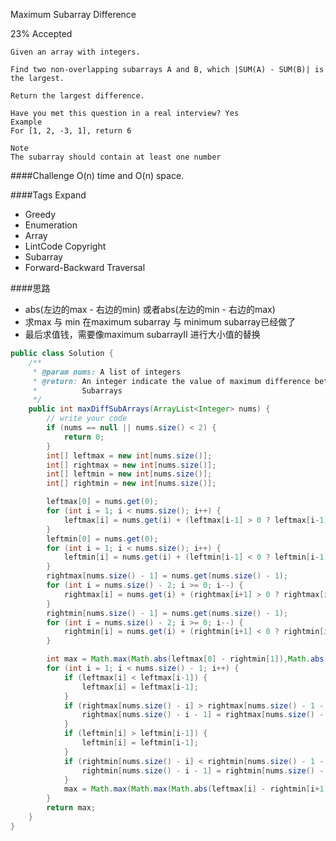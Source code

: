 Maximum Subarray Difference

23% Accepted

	Given an array with integers.

	Find two non-overlapping subarrays A and B, which |SUM(A) - SUM(B)| is the largest.

	Return the largest difference.

	Have you met this question in a real interview? Yes
	Example
	For [1, 2, -3, 1], return 6

	Note
	The subarray should contain at least one number

####Challenge
O(n) time and O(n) space.

####Tags Expand
- Greedy
- Enumeration
- Array
- LintCode Copyright
- Subarray
- Forward-Backward Traversal

####思路
- abs(左边的max - 右边的min) 或者abs(左边的min - 右边的max)
- 求max 与 min 在maximum subarray 与 minimum subarray已经做了
- 最后求值钱，需要像maximum subarrayII 进行大小值的替换


```java
public class Solution {
    /**
     * @param nums: A list of integers
     * @return: An integer indicate the value of maximum difference between two
     *          Subarrays
     */
    public int maxDiffSubArrays(ArrayList<Integer> nums) {
        // write your code
        if (nums == null || nums.size() < 2) {
            return 0;
        }
        int[] leftmax = new int[nums.size()];
        int[] rightmax = new int[nums.size()];
        int[] leftmin = new int[nums.size()];
        int[] rightmin = new int[nums.size()];

        leftmax[0] = nums.get(0);
        for (int i = 1; i < nums.size(); i++) {
            leftmax[i] = nums.get(i) + (leftmax[i-1] > 0 ? leftmax[i-1] : 0);
        }
        leftmin[0] = nums.get(0);
        for (int i = 1; i < nums.size(); i++) {
            leftmin[i] = nums.get(i) + (leftmin[i-1] < 0 ? leftmin[i-1] : 0);
        }
        rightmax[nums.size() - 1] = nums.get(nums.size() - 1);
        for (int i = nums.size() - 2; i >= 0; i--) {
            rightmax[i] = nums.get(i) + (rightmax[i+1] > 0 ? rightmax[i+1] : 0);
        }
        rightmin[nums.size() - 1] = nums.get(nums.size() - 1);
        for (int i = nums.size() - 2; i >= 0; i--) {
            rightmin[i] = nums.get(i) + (rightmin[i+1] < 0 ? rightmin[i+1] : 0);
        }

        int max = Math.max(Math.abs(leftmax[0] - rightmin[1]),Math.abs(leftmin[0] - rightmax[1]));
        for (int i = 1; i < nums.size() - 1; i++) {
            if (leftmax[i] < leftmax[i-1]) {
                leftmax[i] = leftmax[i-1];
            }
            if (rightmax[nums.size() - i] > rightmax[nums.size() - 1 - i]) {
                rightmax[nums.size() - i - 1] = rightmax[nums.size() - i];
            }
            if (leftmin[i] > leftmin[i-1]) {
                leftmin[i] = leftmin[i-1];
            }
            if (rightmin[nums.size() - i] < rightmin[nums.size() - 1 - i]) {
                rightmin[nums.size() - i - 1] = rightmin[nums.size() - i];
            }
            max = Math.max(Math.max(Math.abs(leftmax[i] - rightmin[i+1]), Math.abs(leftmin[i] - rightmax[i+1])), max);
        }
        return max;
    }
}



```
